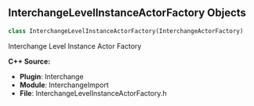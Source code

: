 ## InterchangeLevelInstanceActorFactory Objects

```python
class InterchangeLevelInstanceActorFactory(InterchangeActorFactory)
```

Interchange Level Instance Actor Factory

**C++ Source:**

- **Plugin**: Interchange
- **Module**: InterchangeImport
- **File**: InterchangeLevelInstanceActorFactory.h

<a id="unreal.InterchangeSkeletalMeshActorFactory"></a>